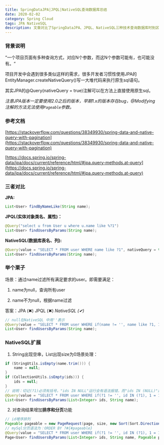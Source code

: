 ```yaml
---
title: SpringDataJPA|JPQL|NativeSQL查询数据库总结
date: 2020-02-02
category: Spring Cloud
tags: JPA NativeSQL
description: 文章对比了SpringDataJPA、JPQL、NativeSQL三种技术查询数据库时到区别，并对NativeSQL的实用性场景进行了扩展
---
```


### 背景说明

“一个项目页面有多种查询方式，对应N个参数，而这N个参数可能有，也可能没有。“

项目开发中会遇到很多类似这样的需求，很多开发者习惯性使用JPA的EntityManager.createNativeQuery()写一大堆代码来执行原生sql语句。

其实JPA的@Query(nativeQuery = true)注解可以在方法上直接使用原生sql。

*注意JPA版本一定要使用2.0之后的版本，早期1.x的版本存在bug，@Modifying注解的方法无法使用`Pageable`参数。*

### 参考文档

[https://stackoverflow.com/questions/38349930/spring-data-and-native-query-with-pagination](https://stackoverflow.com/questions/38349930/spring-data-and-native-query-with-pagination)

[https://docs.spring.io/spring-data/jpa/docs/current/reference/html/#jpa.query-methods.at-query](https://docs.spring.io/spring-data/jpa/docs/current/reference/html/#jpa.query-methods.at-query)

### 三者对比

**JPA:**

```java
List<User> findByNameLike(String name);
```

**JPQL(实体对象类名、属性)：**

```java
@Query("select u from User u where u.name like %?1")
List<User> findUsersByParams(String name);
```

**NativeSQL(数据库表名、列):**

```java
@Query(value = "SELECT * FROM user WHERE name like ?1", nativeQuery = true)
List<User> findUsersByParams(String name);
```

### 举个栗子

场景：通过name过滤所有满足要求的user。即需要满足：

1) name为null，查询所有user

2) name不为null，根据name过滤

答案：JPA (✖)   JPQL (✖)   *NativeSQL (✔)*

```java
// null在NativeSQL 中用''表示
@Query(value = "SELECT * FROM user WHERE if(name != '', name like ?1, 1 = 1)", nativeQuery = true)
List<User> findUsersByParams(String name);
```

### NativeSQL扩展

1) String出现空串，List出现size为0场景处理：

```java
if (StringUtils.isEmpty(name.trim())) {
    name = null;
}
if (CollectionUtils.isEmpty(ids))) {
    ids = null;
}
// 说明：切记(?1)必须有括号，"ids IN NULL"运行会有语法报错，而"ids IN (NULL)"运行ok
@Query(value = "SELECT * FROM user WHERE if(?1 != '', id IN (?1), 1 = 1) AND if(name != '', name like ?2, 1 = 1)", nativeQuery = true) 
List<User> findUsersByParams(List<Integer> ids, String name);
```

2) 对查询结果增加**排序和分页**功能

```java
// id增序排列
Pageable pageable = new PageRequest(page, size, new Sort(Sort.Direction.ASC, "id"));
// mySql分页语法为：ORDER BY ?#{#pageable}
@Query(value = "SELECT * FROM user WHERE if(?1 != '', id IN (?1), 1 = 1) AND if(name != '', name like ?2, 1 = 1) ORDER BY ?#{#pageable}", nativeQuery = true) 
Page<User> findUsersByParams(List<Integer> ids, String name, Pageable pageable);
```

